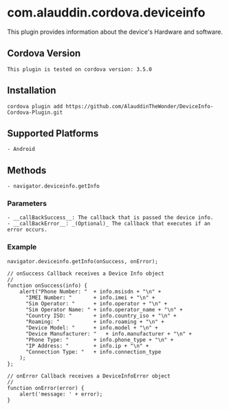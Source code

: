 <!--- Alauddin Ansari --->

# com.alauddin.cordova.deviceinfo

This plugin provides information about the device's Hardware and software.

## Cordova Version
    This plugin is tested on cordova version: 3.5.0

## Installation
    cordova plugin add https://github.com/AlauddinTheWonder/DeviceInfo-Cordova-Plugin.git

## Supported Platforms
    - Android

## Methods
    - navigator.deviceinfo.getInfo

### Parameters
    - __callBackSuccess__: The callback that is passed the device info.
    - __callBackError__: _(Optional)_ The callback that executes if an error occurs.

### Example
    navigator.deviceinfo.getInfo(onSuccess, onError);
    
    // onSuccess Callback receives a Device Info object
    //
    function onSuccess(info) {
        alert("Phone Number: "  + info.msisdn + "\n" +
          "IMEI Number: "       + info.imei + "\n" +
          "Sim Operator: "      + info.operator + "\n" +
          "Sim Operator Name: " + info.operator_name + "\n" +
          "Country ISO: "       + info.country_iso + "\n" +
          "Roaming: "           + info.roaming + "\n" +
          "Device Model: "      + info.model + "\n" +
          "Device Manufacturer: "   + info.manufacturer + "\n" +
          "Phone Type: "        + info.phone_type + "\n" +
          "IP Address: "        + info.ip + "\n" +
          "Connection Type: "   + info.connection_type
        );
    };

    // onError Callback receives a DeviceInfoError object
    //
    function onError(error) {
        alert('message: ' + error);
    }





